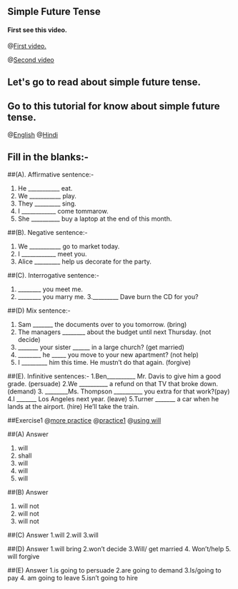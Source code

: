 ## Simple Future Tense
#### First see this video. 

@[First video.](https://www.youtube.com/watch?v=rSTGU4cs9wY)

@[Second video](https://www.youtube.com/watch?v=c37Q_c_O9Jo)

## Let's go to read about simple future tense.
## Go to this tutorial for know about simple future tense.
@[English](http://grammar.ccc.commnet.edu/GRAMMAr/tenses/simple_future.htm)
@[Hindi](https://www.successcds.net/learn-english/simple-future-tense-definition-examples-types-exercise.html)

## Fill in the blanks:- 
##(A). Affirmative sentence:-
1. He ___________ eat.
2. We ___________ play.
3. They _________ sing.
4. I ____________ come tommarow.
5. She __________ buy a laptop at the end of this month.

##(B). Negative sentence:-
1. We ___________ go to market today.
2. I ____________ meet you.
3. Alice _________ help us decorate for the party.

##(C). Interrogative sentence:-
1. ________ you meet me.
2. ________ you marry me.
3._________ Dave burn the CD for you?


##(D) Mix sentence:-
1. Sam _______ the documents over to you tomorrow. (bring)
2. The managers ________ about the budget until next Thursday. (not decide)
3. _______ your sister ______ in a large church? (get married)
4. ________ he _____ you move to your new apartment? (not help)
5. I _________ him this time. He mustn’t do that again. (forgive)

##(E). Infinitive sentences:-
1.Ben__________ Mr. Davis to give him a good grade. (persuade)
2.We __________ a refund on that TV that broke down. (demand)
3. ________Ms. Thompson __________ you extra for that work?(pay)
4.I _______ Los Angeles next year. (leave)
5.Turner _______ a car when he lands at the airport. (hire) He’ll take the train.

##Exercise1
@[more practice](https://www.perfect-english-grammar.com/simple-future-exercise-1.html)
@[practice1](https://www.englisch-hilfen.de/en/exercises/tenses/future.htm)
@[using will](https://www.ego4u.com/en/cram-up/grammar/future-1-will/exercises)

##(A) Answer
1. will
2. shall
3. will
4. will
5. will

##(B) Answer
1. will not
2. will not
3. will not

##(C) Answer
1.will
2.will
3.will

##(D) Answer
1.will bring 
2.won’t decide
3.Will/ get married
4. Won’t/help
5. will forgive

##(E) Answer
1.is going to persuade
2.are going to demand
3.Is/going to pay
4. am going to leave
5.isn’t going to hire



